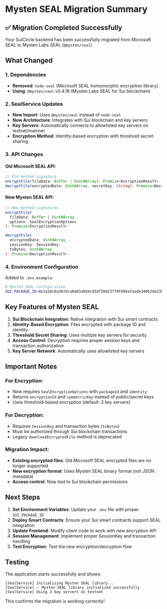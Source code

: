 # Mysten SEAL Migration Summary

## ✅ Migration Completed Successfully

Your SuiCircle backend has been successfully migrated from Microsoft SEAL to Mysten Labs SEAL (`@mysten/seal`).

## What Changed

### 1. Dependencies
- **Removed**: `node-seal` (Microsoft SEAL homomorphic encryption library)
- **Using**: `@mysten/seal` v0.4.18 (Mysten Labs SEAL for Sui blockchain)

### 2. SealService Updates
- **New Import**: Uses `@mysten/seal` instead of `node-seal`
- **New Architecture**: Integrates with Sui blockchain and key servers
- **Key Servers**: Automatically connects to allowlisted key servers on testnet/mainnet
- **Encryption Method**: Identity-based encryption with threshold secret sharing

### 3. API Changes

#### Old Microsoft SEAL API:
```typescript
// Old method signature
encryptFile(fileData: Buffer | Uint8Array): Promise<EncryptionResult>
decryptFile(encryptedData: Uint8Array, secretKey: string): Promise<DecryptionResult>
```

#### New Mysten SEAL API:
```typescript
// New method signatures
encryptFile(
  fileData: Buffer | Uint8Array, 
  options: SealEncryptionOptions
): Promise<EncryptionResult>

decryptFile(
  encryptedData: Uint8Array,
  sessionKey: SessionKey,
  txBytes: Uint8Array
): Promise<DecryptionResult>
```

### 4. Environment Configuration
Added to `.env.example`:
```bash
# Mysten SEAL Configuration
SUI_PACKAGE_ID=0x1a18c8a367dca0a03a0d4cd5df20d23770fd95afaade340b2de23b8f87ce9120
```

## Key Features of Mysten SEAL

1. **Sui Blockchain Integration**: Native integration with Sui smart contracts
2. **Identity-Based Encryption**: Files encrypted with package ID and identity
3. **Threshold Secret Sharing**: Uses multiple key servers for security
4. **Access Control**: Decryption requires proper session keys and transaction authorization
5. **Key Server Network**: Automatically uses allowlisted key servers

## Important Notes

### For Encryption:
- Now requires `SealEncryptionOptions` with `packageId` and `identity`
- Returns `encryptionId` and `symmetricKey` instead of public/secret keys
- Uses threshold-based encryption (default: 3 key servers)

### For Decryption:
- Requires `SessionKey` and transaction bytes (`txBytes`)
- Must be authorized through Sui blockchain transactions
- Legacy `downloadEncryptedFile` method is deprecated

### Migration Impact:
- **Existing encrypted files**: Old Microsoft SEAL encrypted files are no longer supported
- **New encryption format**: Uses Mysten SEAL binary format (not JSON metadata)
- **Access control**: Now tied to Sui blockchain permissions

## Next Steps

1. **Set Environment Variables**: Update your `.env` file with proper `SUI_PACKAGE_ID`
2. **Deploy Smart Contracts**: Ensure your Sui smart contracts support SEAL integration
3. **Update Frontend**: Modify client code to work with new encryption API
4. **Session Management**: Implement proper SessionKey and transaction handling
5. **Test Encryption**: Test the new encryption/decryption flow

## Testing

The application starts successfully and shows:
```
[SealService] Initializing Mysten SEAL library...
[SealService] ✅ Mysten SEAL library initialized successfully
[SealService] Using 2 key servers on testnet
```

This confirms the migration is working correctly!

